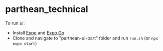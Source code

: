# parthean_technical

To run ui:
- Install [Expo](https://docs.expo.dev/get-started/installation/) and [Expo Go](https://docs.expo.dev/get-started/expo-go/)
- Clone and navigate to "parthean-ui-part" folder and run `run.sh` (or `npx expo start`)
